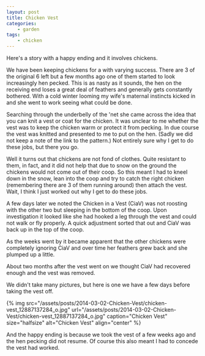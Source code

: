 ```yaml
---
layout: post
title: Chicken Vest
categories:
    - garden
tags:
    - chicken
---
```


Here's a story with a happy ending and it involves chickens.

We have been keeping chickens for a with varying success. There are 3 of the original 6 left but a few months ago one of them started to look increasingly hen pecked. This is as nasty as it sounds, the hen on the receiving end loses a great deal of feathers and generally gets constantly bothered. With a cold winter looming my wife's maternal instincts kicked in and she went to work seeing what could be done.

Searching through the underbelly of the 'net she came across the idea that you can knit a vest or coat for the chicken. It was unclear to me whether the vest was to keep the chicken warm or protect it from pecking. In due course the vest was knitted and presented to me to put on the hen. (Sadly we did not keep a note of the link to the pattern.) Not entirely sure why I get to do these jobs, but there you go.

Well it turns out that chickens are not fond of clothes. Quite resistant to them, in fact, and it did not help that due to snow on the ground the chickens would not come out of their coop. So this meant I had to kneel down in the snow, lean into the coop and try to catch the right chicken (remembering there are 3 of them running around) then attach the vest. Wait, I think I just worked out why I get to do these jobs.

A few days later we noted the Chicken in a Vest (CiaV) was not roosting with the other two but sleeping in the bottom of the coop. Upon investigation it looked like she had hooked a leg through the vest and could not walk or fly properly. A quick adjustment sorted that out and CiaV was back up in the top of the coop.

As the weeks went by it became apparent that the other chickens were completely ignoring CiaV and over time her feathers grew back and she plumped up a little.

About two months after the vest went on we thought CiaV had recovered enough and the vest was removed.

We didn't take many pictures, but here is one we have a few days before taking the vest off.

{% img src="/assets/posts/2014-03-02-Chicken-Vest/chicken-vest_12887137284_o.jpg" url="/assets/posts/2014-03-02-Chicken-Vest/chicken-vest_12887137284_o.jpg" caption="Chicken Vest" size="halfsize" alt="Chicken Vest" align="center" %}

And the happy ending is because we took the vest of a few weeks ago and the hen pecking did not resume. Of course this also meant I had to concede the vest had worked.